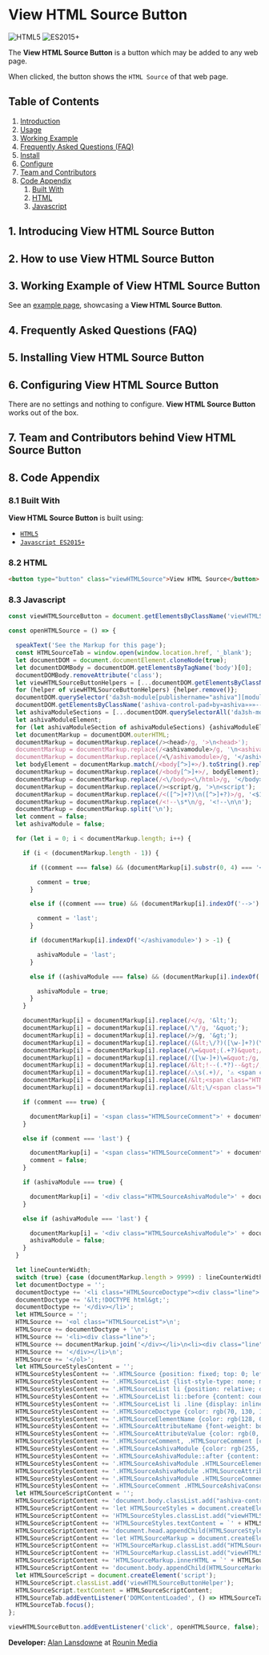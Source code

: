 # View HTML Source Button

![HTML5](https://img.shields.io/badge/HTML-HTML%205-orange)
![ES2015+](https://img.shields.io/badge/JS-ES2015%2B-brightgreen)
<!-- ![CSS3](https://img.shields.io/badge/CSS-CSS%203-yellow) -->
<!-- ![SVG2](https://img.shields.io/badge/SVG-SVG%202-green) -->
<!-- ![PHP7](https://img.shields.io/badge/PHP-PHP%207-purple) -->
<!-- ![JSON](https://img.shields.io/badge/JSON-JSON-red) -->

The **View HTML Source Button** is a button which may be added to any web page.

When clicked, the button shows the `HTML Source` of that web page.

## Table of Contents
1. [Introduction](#1-introducing-view-html-source-button)
2. [Usage](#2-how-to-use-view-html-source-button)
3. [Working Example](#3-working-example-of-view-html-source-button)
4. [Frequently Asked Questions (FAQ)](#4-frequently-asked-questions-faq)
5. [Install](#5-installing-view-html-source-button)
6. [Configure](#6-configuring-view-html-source-button)
7. [Team and Contributors](#7-team-and-contributors-behind-view-html-source-button)
8. [Code Appendix](#8-code-appendix)
    1. [Built With](#81-built-with)
    2. [HTML](#82-html)
    3. [Javascript](#83-javascript)

<!--- . <a href="#description">Description</a> -->
<!--- . <a href="#demo">Demo</a> // with an animated gif? -->
<!--- . <a href="#installation-and-usage">Installation and Usage</a> -->
<!--- . <a href="#features">Features</a> -->
<!--- . <a href="#configuration">Configuration</a> -->
<!--- . <a href="#api"/>API</a> -->
<!--- . <a href="#code-of-conduct"/>Code of Conduct</a> -->
<!--- . <a href="#filing-issues"/>Filing Issues</a> -->
<!--- . <a href="#how-to-contribute">How to Contribute</a> -->
<!--- . <a href="#team"/>Team</a> -->
<!--- . <a href="#contributors"/>Contributors</a> -->
<!--- . <a href="#sources"/>Sources</a> -->
<!--- . <a href="#releases"/>Releases</a> -->
<!--- . <a href="#security"/>Security</a> -->
<!--- . <a href="#semantic-versioning-policy"/>Semantic Versioning Policy</a> -->
<!--- . <a href="#license"/>License</a> -->
<!--- . <a href="#financial-contributors"/>Financial Contributors</a> -->
<!--- . <a href="#used-by"/>Used By</a> -->
<!--- . <a href="#guides"/>Guides</a> -->
<!--- . <a href="#resources"/>Resources</a> -->
<!--- . <a href="#guides-and-resources"/>Guides and Resources</a> -->
<!--- . <a href="#sponsors"/>Sponsors</a> -->
<!--- . <a href="#technology-sponsors"/>Technology Sponsors</a> -->
<!--- . <a href="#project-status"/>Project Status</a> -->
<!--- . <a href="#acknowledgements"/>Acknowledgements</a> -->
<!--- . <a href="#contact"/>Contact</a> -->
<!--- . <a href="#contact-info"/>Contact Info</a> -->
<!--- . <a href="#contact-information"/>Contact Information</a> -->
<!--- . <a href="#discussion"/>Discussion</a> -->
<!--- . <a href="#technologies"/>Technologies</a> -->
<!--- . <a href="#to-do-list"/>To Do List</a> -->
<!--- . <a href="#bug-feature-request"/>Bug / Feature Request</a> -->
<!--- . <a href="#development"/>Development</a> -->


## 1. Introducing View HTML Source Button

## 2. How to use View HTML Source Button

## 3. Working Example of View HTML Source Button

See an <a href="view-html-source-button.html" target="_blank">example page</a>, showcasing a **View HTML Source Button**.

## 4. Frequently Asked Questions (FAQ)

## 5. Installing View HTML Source Button

## 6. Configuring View HTML Source Button

There are no settings and nothing to configure. **View HTML Source Button** works out of the box.

## 7. Team and Contributors behind View HTML Source Button

## 8. Code Appendix

### 8.1 Built With

**View HTML Source Button** is built using:

 - [`HTML5`](#82-html)
 - [`Javascript ES2015+`](#83-javascript)

### 8.2 <a id="html" />HTML
``` html
<button type="button" class="viewHTMLSource">View HTML Source</button>
```

### 8.3 <a id="javascript" />Javascript
``` javascript
const viewHTMLSourceButton = document.getElementsByClassName('viewHTMLSource')[0];

const openHTMLSource = () => {

  speakText('See the Markup for this page');
  const HTMLSourceTab = window.open(window.location.href, '_blank');
  let documentDOM = document.documentElement.cloneNode(true);
  let documentDOMBody = documentDOM.getElementsByTagName('body')[0];
  documentDOMBody.removeAttribute('class');
  let viewHTMLSourceButtonHelpers = [...documentDOM.getElementsByClassName('viewHTMLSourceButtonHelper')];
  for (helper of viewHTMLSourceButtonHelpers) {helper.remove()};
  documentDOM.querySelector('da3sh-module[publishername="ashiva"][modulename="Ashiva_Control_Pad"]').remove();
  documentDOM.getElementsByClassName('ashiva-control-pad»by»ashiva»»»--openPad')[0].remove();
  let ashivaModuleSections = [...documentDOM.querySelectorAll('da3sh-module')];
  let ashivaModuleElement;
  for (let ashivaModuleSection of ashivaModuleSections) {ashivaModuleElement = document.createElement('ashivaModule'); ashivaModuleSection.parentNode.insertBefore(ashivaModuleElement, ashivaModuleSection); ashivaModuleElement.appendChild(ashivaModuleSection)};
  let documentMarkup = documentDOM.outerHTML;
  documentMarkup = documentMarkup.replace(/><head>/g, '>\n<head>');
  documentMarkup = documentMarkup.replace(/<ashivamodule>/g, '\n<ashivamodule>');
  documentMarkup = documentMarkup.replace(/<\/ashivamodule>/g, '</ashivamodule>\n');
  let bodyElement = documentMarkup.match(/<body[^>]+>/).toString().replace(/\s+/g, '\n');
  documentMarkup = documentMarkup.replace(/<body[^>]+>/, bodyElement);
  documentMarkup = documentMarkup.replace(/<\/body><\/html>/g, '</body>\n</html>');
  documentMarkup = documentMarkup.replace(/><script/g, '>\n<script');
  documentMarkup = documentMarkup.replace(/<([^>]+?)\n([^>]+?)>/g, '<$1 $2>');
  documentMarkup = documentMarkup.replace(/<!--\s*\n/g, '<!--\n\n');
  documentMarkup = documentMarkup.split('\n');
  let comment = false;
  let ashivaModule = false;

  for (let i = 0; i < documentMarkup.length; i++) {

    if (i < (documentMarkup.length - 1)) {

      if ((comment === false) && (documentMarkup[i].substr(0, 4) === '<!--')) {

        comment = true;
      }

      else if ((comment === true) && (documentMarkup[i].indexOf('-->') > -1)) {

        comment = 'last';
      }

      if (documentMarkup[i].indexOf('</ashivamodule>') > -1) {

        ashivaModule = 'last';
      }

      else if ((ashivaModule === false) && (documentMarkup[i].indexOf('<ashivamodule>') > -1)) {

        ashivaModule = true;
      }
    }

    documentMarkup[i] = documentMarkup[i].replace(/</g, '&lt;');
    documentMarkup[i] = documentMarkup[i].replace(/\"/g, '&quot;');
    documentMarkup[i] = documentMarkup[i].replace(/>/g, '&gt;');
    documentMarkup[i] = documentMarkup[i].replace(/(&lt;\/?)([\w-]+?)(\s|&gt;)/g, '$1<span class="HTMLSourceElementName">$2</span>$3');
    documentMarkup[i] = documentMarkup[i].replace(/\=&quot;(.+?)&quot;/g, '=&quot;<span class="HTMLSourceAttributeValue">$1</span><b>&quot;</b>');
    documentMarkup[i] = documentMarkup[i].replace(/([\w-]+)\=&quot;/g, '<span class="HTMLSourceAttributeName">$1</span><b>=&quot;</b>');
    documentMarkup[i] = documentMarkup[i].replace(/&lt;!--(.*?)--&gt;/, '<span class="HTMLSourceComment">&lt;!--$1--&gt;</span>');
    documentMarkup[i] = documentMarkup[i].replace(/⚠️\s(.+)/, '⚠️ <span class="HTMLSourceAshivaConsole">$1</span>');
    documentMarkup[i] = documentMarkup[i].replace(/&lt;<span class="HTMLSourceElementName">ashivamodule<\/span>&gt;/, '');
    documentMarkup[i] = documentMarkup[i].replace(/&lt;\/<span class="HTMLSourceElementName">ashivamodule<\/span>&gt;/, '');

    if (comment === true) {

      documentMarkup[i] = '<span class="HTMLSourceComment">' + documentMarkup[i] + '</span>';
    }

    else if (comment === 'last') {

      documentMarkup[i] = '<span class="HTMLSourceComment">' + documentMarkup[i] + '</span>';
      comment = false;
    }

    if (ashivaModule === true) {

      documentMarkup[i] = '<div class="HTMLSourceAshivaModule">' + documentMarkup[i] + '</div>';
    }

    else if (ashivaModule === 'last') {

      documentMarkup[i] = '<div class="HTMLSourceAshivaModule">' + documentMarkup[i] + '</div>';
      ashivaModule = false;
    }
  }

  let lineCounterWidth;
  switch (true) {case (documentMarkup.length > 9999) : lineCounterWidth = '45'; break; case (documentMarkup.length > 999) : lineCounterWidth = '36'; break; case (documentMarkup.length > 99) : lineCounterWidth = '27'; break; case (documentMarkup.length > 9) : lineCounterWidth = '18'; break; default : lineCounterWidth = '9';};
  let documentDoctype = '';
  documentDoctype += '<li class="HTMLSourceDoctype"><div class="line">';
  documentDoctype += '&lt;!DOCTYPE html&gt;';
  documentDoctype += '</div></li>';
  let HTMLSource = '';
  HTMLSource += '<ol class="HTMLSourceList">\n';
  HTMLSource += documentDoctype + '\n';
  HTMLSource += '<li><div class="line">';
  HTMLSource += documentMarkup.join('</div></li>\n<li><div class="line">');
  HTMLSource += '</div></li>\n';
  HTMLSource += '</ol>';
  let HTMLSourceStylesContent = '';
  HTMLSourceStylesContent += '.HTMLSource {position: fixed; top: 0; left: 0; z-index: 96; width: 100vw; height: 100vh; padding-bottom: 12px; font-family:monospace; color: rgb(0, 0, 0); background-color: rgb(255, 255, 255); box-sizing: border-box; overflow: auto;}';
  HTMLSourceStylesContent += '.HTMLSourceList {list-style-type: none; margin: 8px 0 0; padding-left: 0; counter-reset: line;}';
  HTMLSourceStylesContent += '.HTMLSourceList li {position: relative; display: block; clear: both; width: 100%; font-size: 13px; line-height: 16px; white-space: pre-wrap;}';
  HTMLSourceStylesContent += '.HTMLSourceList li::before {content: counter(line); display: inline-block; float: left; width: ' + lineCounterWidth + 'px; margin-right: 6px; color: rgb(204, 204, 204); text-align: right; font-style: normal; counter-increment: line;}';
  HTMLSourceStylesContent += '.HTMLSourceList li .line {display: inline-block; float: right; width: calc(100% - ' + lineCounterWidth + 'px - 6px);}';
  HTMLSourceStylesContent += '.HTMLSourceDoctype {color: rgb(70, 130, 180); font-style: italic;}';
  HTMLSourceStylesContent += '.HTMLSourceElementName {color: rgb(128, 0, 128); font-weight: bold;}';
  HTMLSourceStylesContent += '.HTMLSourceAttributeName {font-weight: bold;}';
  HTMLSourceStylesContent += '.HTMLSourceAttributeValue {color: rgb(0, 0, 255);}';
  HTMLSourceStylesContent += '.HTMLSourceComment, .HTMLSourceComment [class] {color: rgb(0, 127, 0); font-weight: normal; font-style: italic;}';
  HTMLSourceStylesContent += '.HTMLSourceAshivaModule {color: rgb(255, 125, 0); background-color: rgb(255, 239, 198);}';
  HTMLSourceStylesContent += '.HTMLSourceAshivaModule::after {content: \'\';}';
  HTMLSourceStylesContent += '.HTMLSourceAshivaModule .HTMLSourceElementName {color: rgb(187, 18, 0);}';
  HTMLSourceStylesContent += '.HTMLSourceAshivaModule .HTMLSourceAttributeValue {color: rgb(212, 57, 0);}';
  HTMLSourceStylesContent += '.HTMLSourceAshivaModule .HTMLSourceComment, .HTMLSourceAshivaModule .HTMLSourceComment [class] {color: rgb(208, 149, 127);}';
  HTMLSourceStylesContent += '.HTMLSourceComment .HTMLSourceAshivaConsole, .HTMLSourceAshivaModule .HTMLSourceComment .HTMLSourceAshivaConsole {color: rgb(255, 0, 0);}';
  let HTMLSourceScriptContent = '';
  HTMLSourceScriptContent += 'document.body.classList.add("ashiva-control-pad-activated");';
  HTMLSourceScriptContent += 'let HTMLSourceStyles = document.createElement("style");';
  HTMLSourceScriptContent += 'HTMLSourceStyles.classList.add("viewHTMLSourceButtonHelper");';
  HTMLSourceScriptContent += 'HTMLSourceStyles.textContent = `' + HTMLSourceStylesContent + '`;';
  HTMLSourceScriptContent += 'document.head.appendChild(HTMLSourceStyles);';
  HTMLSourceScriptContent += 'let HTMLSourceMarkup = document.createElement("div");';
  HTMLSourceScriptContent += 'HTMLSourceMarkup.classList.add("HTMLSource");';
  HTMLSourceScriptContent += 'HTMLSourceMarkup.classList.add("viewHTMLSourceButtonHelper");';
  HTMLSourceScriptContent += 'HTMLSourceMarkup.innerHTML = `' + HTMLSource + '`;';
  HTMLSourceScriptContent += 'document.body.appendChild(HTMLSourceMarkup);';
  let HTMLSourceScript = document.createElement('script');
  HTMLSourceScript.classList.add('viewHTMLSourceButtonHelper');
  HTMLSourceScript.textContent = HTMLSourceScriptContent;
  HTMLSourceTab.addEventListener('DOMContentLoaded', () => HTMLSourceTab.document.body.appendChild(HTMLSourceScript));
  HTMLSourceTab.focus();
};

viewHTMLSourceButton.addEventListener('click', openHTMLSource, false);
```

**Developer:** <a href="https://github.com/RouninMedia/view-html-source-button" target="_blank">Alan Lansdowne</a> at <a href="https://github.com/RouninMedia" target="_blank">Rounin Media</a>

